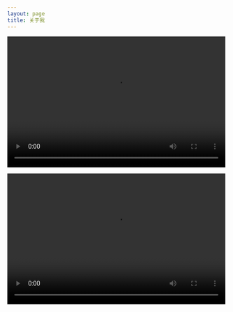 ```yaml
---
layout: page
title: 关于我
---
```


<!-- <iframe src="file:///E:/WorkingDirectory/Documents/GitHub/HonghaoLYU.github.io/assets/media/demo.mp4" scrolling="no" border="0" frameborder="no" framespacing="0" allowfullscreen="true"> </iframe> -->

<video src="https://honghaolyu.github.io/assets/media/demo.mp4" type="video/mp4" controls="controls" width="500" height="300"> 您的浏览器不支持播放该视频！</video>

<video src="/assets/media/demo.mp4" type="video/mp4" controls="controls" width="500" height="300"> 您的浏览器不支持播放该视频！</video>

<!-- <video id="mp4" autoplay="autoplay">
<source src="/assets/media/demo.mp4" type="video/mp4" />
您的浏览器不支持此种视频格式。
</video> -->
<!-- ![](http://localhost:4000/assets/images/favicon.png) -->
